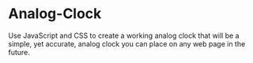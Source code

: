 # Analog-Clock
Use JavaScript and CSS to create a working analog clock that will be a simple, yet accurate, analog clock you can place on any web page in the future.
